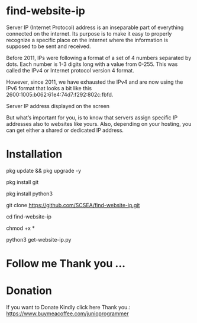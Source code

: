 # find-website-ip

Server IP (Internet Protocol) address is an inseparable part of everything connected on the internet. Its purpose is to make it easy to properly recognize a specific place on the internet where the information is supposed to be sent and received.

Before 2011, IPs were following a format of a set of 4 numbers separated by dots. Each number is 1-3 digits long with a value from 0-255. This was called the IPv4 or Internet protocol version 4 format.

However, since 2011, we have exhausted the IPv4 and are now using the IPv6 format that looks a bit like this 2600:1005:b062:61e4:74d7:f292:802c:fbfd.

Server IP address displayed on the screen

But what’s important for you, is to know that servers assign specific IP addresses also to websites like yours. Also, depending on your hosting, you can get either a shared or dedicated IP address.

# Installation

pkg update && pkg upgrade -y

pkg install git

pkg install python3

git clone https://github.com/SCSEA/find-website-ip.git

cd find-website-ip

chmod +x *

python3 get-website-ip.py

# Follow me Thank you ...

# Donation

If you want to Donate Kindly click here Thank you.: https://www.buymeacoffee.com/junioprogrammer
